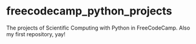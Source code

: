 # freecodecamp_python_projects
 The projects of Scientific Computing with Python in FreeCodeCamp. Also my first repository, yay!
